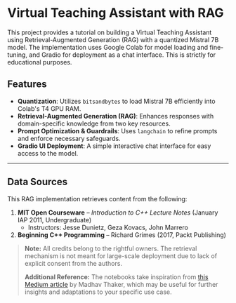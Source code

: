 # Virtual Teaching Assistant with RAG

This project provides a tutorial on building a Virtual Teaching Assistant using Retrieval-Augmented Generation (RAG) with a quantized Mistral 7B model. The implementation uses Google Colab for model loading and fine-tuning, and Gradio for deployment as a chat interface. This is strictly for educational purposes.

## Features
- **Quantization**: Utilizes `bitsandbytes` to load Mistral 7B efficiently into Colab's T4 GPU RAM.
- **Retrieval-Augmented Generation (RAG)**: Enhances responses with domain-specific knowledge from two key resources.
- **Prompt Optimization & Guardrails**: Uses `langchain` to refine prompts and enforce necessary safeguards.
- **Gradio UI Deployment**: A simple interactive chat interface for easy access to the model.

---
## Data Sources
This RAG implementation retrieves content from the following:

1) **MIT Open Courseware** – *Introduction to C++ Lecture Notes* (January IAP 2011, Undergraduate)
   - Instructors: Jesse Dunietz, Geza Kovacs, John Marrero
2) **Beginning C++ Programming** – Richard Grimes (2017, Packt Publishing)

> **Note:** All credits belong to the rightful owners. The retrieval mechanism is not meant for large-scale deployment due to lack of explicit consent from the authors.
> 
> **Additional Reference:** The notebooks take inspiration from [this Medium article](https://medium.com/@thakermadhav/build-your-own-rag-with-mistral-7b-and-langchain-97d0c92fa146) by Madhav Thaker, which may be useful for further insights and adaptations to your specific use case.

